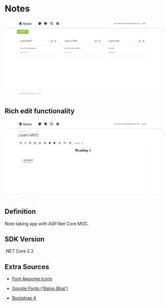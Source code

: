 # Notes

![](knscreennotes.PNG)

## Rich edit functionality

![](knscreenedit.PNG)

## Definition

Note taking app with ASP.Net Core MVC.

## SDK Version

.NET Core 2.2

## Extra Sources

* [Font Awsome Icons](https://fontawesome.com)

* [Google Fonts ('Baloo Bhai')](https://fonts.google.com/specimen/Baloo+Bhai)

* [Bootstrap 4](https://getbootstrap.com/)
